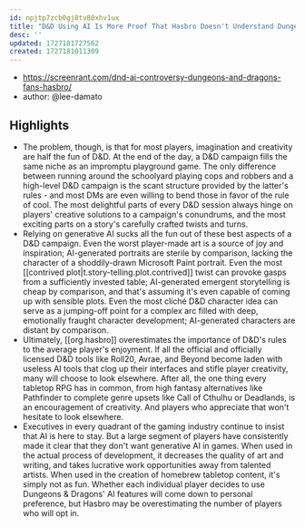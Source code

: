 ```yaml
---
id: npjtp7zcb0gj8tv80xhv1ux
title: "D&D Using AI Is More Proof That Hasbro Doesn't Understand Dungeons & Dragons Fans"
desc: ''
updated: 1727181727562
created: 1727181011309
---
```


- https://screenrant.com/dnd-ai-controversy-dungeons-and-dragons-fans-hasbro/
- author: @lee-damato

## Highlights

- The problem, though, is that for most players, imagination and creativity are half the fun of D&D. At the end of the day, a D&D campaign fills the same niche as an impromptu playground game. The only difference between running around the schoolyard playing cops and robbers and a high-level D&D campaign is the scant structure provided by the latter's rules - and most DMs are even willing to bend those in favor of the rule of cool. The most delightful parts of every D&D session always hinge on players' creative solutions to a campaign's conundrums, and the most exciting parts on a story's carefully crafted twists and turns.
- Relying on generative AI sucks all the fun out of these best aspects of a D&D campaign. Even the worst player-made art is a source of joy and inspiration; AI-generated portraits are sterile by comparison, lacking the character of a shoddily-drawn Microsoft Paint portrait. Even the most [[contrived plot|t.story-telling.plot.contrived]] twist can provoke gasps from a sufficiently invested table; AI-generated emergent storytelling is cheap by comparison, and that's assuming it's even capable of coming up with sensible plots. Even the most cliché D&D character idea can serve as a jumping-off point for a complex arc filled with deep, emotionally fraught character development; AI-generated characters are distant by comparison.
- Ultimately, [[org.hasbro]] overestimates the importance of D&D's rules to the average player's enjoyment. If all the official and officially licensed D&D tools like Roll20, Avrae, and Beyond become laden with useless AI tools that clog up their interfaces and stifle player creativity, many will choose to look elsewhere. After all, the one thing every tabletop RPG has in common, from high fantasy alternatives like Pathfinder to complete genre upsets like Call of Cthulhu or Deadlands, is an encouragement of creativity. And players who appreciate that won't hesitate to look elsewhere.
- Executives in every quadrant of the gaming industry continue to insist that AI is here to stay. But a large segment of players have consistently made it clear that they don't want generative AI in games. When used in the actual process of development, it decreases the quality of art and writing, and takes lucrative work opportunities away from talented artists. When used in the creation of homebrew tabletop content, it's simply not as fun. Whether each individual player decides to use Dungeons & Dragons' AI features will come down to personal preference, but Hasbro may be overestimating the number of players who will opt in.
